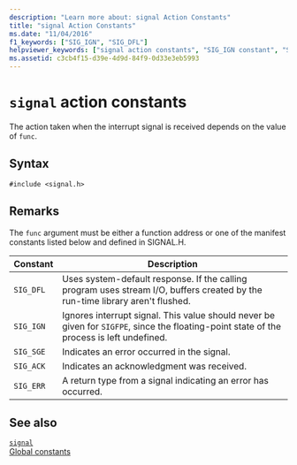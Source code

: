 ```yaml
---
description: "Learn more about: signal Action Constants"
title: "signal Action Constants"
ms.date: "11/04/2016"
f1_keywords: ["SIG_IGN", "SIG_DFL"]
helpviewer_keywords: ["signal action constants", "SIG_IGN constant", "SIG_DFL constant"]
ms.assetid: c3cb4f15-d39e-4d9d-84f9-0d33e3eb5993
---
```

# `signal` action constants

The action taken when the interrupt signal is received depends on the value of `func`.

## Syntax

```
#include <signal.h>
```

## Remarks

The `func` argument must be either a function address or one of the manifest constants listed below and defined in SIGNAL.H.

|Constant|Description|
|-|-|
| `SIG_DFL`  | Uses system-default response. If the calling program uses stream I/O, buffers created by the run-time library aren't flushed.  |
| `SIG_IGN`  | Ignores interrupt signal. This value should never be given for `SIGFPE`, since the floating-point state of the process is left undefined.  |
| `SIG_SGE`  | Indicates an error occurred in the signal.  |
| `SIG_ACK`  | Indicates an acknowledgment was received.  |
| `SIG_ERR`  | A return type from a signal indicating an error has occurred.  |

## See also

[`signal`](./reference/signal.md)\
[Global constants](./global-constants.md)

